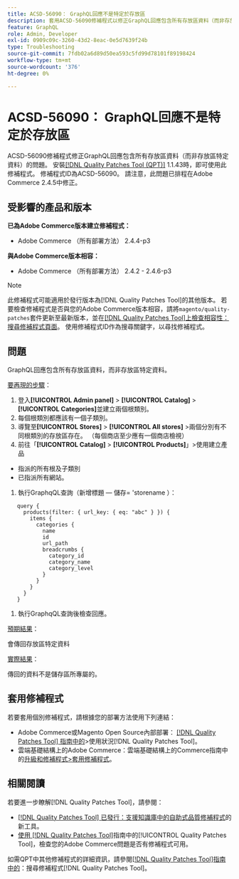 ```yaml
---
title: ACSD-56090： GraphQL回應不是特定於存放區
description: 套用ACSD-56090修補程式以修正GraphQL回應包含所有存放區資料（而非存放區特定資料）的Adobe Commerce問題。
feature: GraphQL
role: Admin, Developer
exl-id: 0909c09c-3260-43d2-8eac-0e5d7639f24b
type: Troubleshooting
source-git-commit: 7fdb02a6d89d50ea593c5fd99d78101f89198424
workflow-type: tm+mt
source-wordcount: '376'
ht-degree: 0%

---
```


# ACSD-56090： GraphQL回應不是特定於存放區

ACSD-56090修補程式修正GraphQL回應包含所有存放區資料（而非存放區特定資料）的問題。 安裝[[!DNL Quality Patches Tool (QPT)]](https://experienceleague.adobe.com/zh-hant/docs/commerce-operations/tools/quality-patches-tool/quality-patches-tool-to-self-serve-quality-patches) 1.1.43時，即可使用此修補程式。 修補程式ID為ACSD-56090。 請注意，此問題已排程在Adobe Commerce 2.4.5中修正。

## 受影響的產品和版本

**已為Adobe Commerce版本建立修補程式：**

* Adobe Commerce （所有部署方法） 2.4.4-p3

**與Adobe Commerce版本相容：**

* Adobe Commerce （所有部署方法） 2.4.2 - 2.4.6-p3

>[!NOTE]
>
>此修補程式可能適用於發行版本為[!DNL Quality Patches Tool]的其他版本。 若要檢查修補程式是否與您的Adobe Commerce版本相容，請將`magento/quality-patches`套件更新至最新版本，並在[[!DNL Quality Patches Tool]上檢查相容性：搜尋修補程式頁面](https://experienceleague.adobe.com/tools/commerce-quality-patches/index.html?lang=zh-Hant)。 使用修補程式ID作為搜尋關鍵字，以尋找修補程式。

## 問題

GraphQL回應包含所有存放區資料，而非存放區特定資料。

<u>要再現的步驟</u>：

1. 登入&#x200B;**[!UICONTROL Admin panel]** > **[!UICONTROL Catalog]** > **[!UICONTROL Categories]**&#x200B;並建立兩個根類別。
1. 每個根類別都應該有一個子類別。
1. 導覽至&#x200B;**[!UICONTROL Stores]** > **[!UICONTROL All stores]** >兩個分別有不同根類別的存放區存在。 （每個商店至少應有一個商店檢視）
1. 前往「**[!UICONTROL Catalog]** > **[!UICONTROL Products]**」>使用建立產品

* 指派的所有根及子類別
* 已指派所有網站。

1. 執行GraphqQL查詢（新增標題 — 儲存= &#39;storename ）：

```
   query {
     products(filter: { url_key: { eq: "abc" } }) {
       items {
         categories {
           name
           id
           url_path
           breadcrumbs {
             category_id
             category_name
             category_level
           }
         }
       }
     }
   }
```

1. 執行GraphqQL查詢後檢查回應。

<u>預期結果</u>：

會傳回存放區特定資料

<u>實際結果</u>：

傳回的資料不是儲存區所專屬的。

## 套用修補程式

若要套用個別修補程式，請根據您的部署方法使用下列連結：

* Adobe Commerce或Magento Open Source內部部署： [[!DNL Quality Patches Tool] 指南中的](/help/tools/quality-patches-tool/usage.md)>使用狀況[!DNL Quality Patches Tool]。
* 雲端基礎結構上的Adobe Commerce：雲端基礎結構上的Commerce指南中的[升級和修補程式>套用修補程式](https://experienceleague.adobe.com/docs/commerce-cloud-service/user-guide/develop/upgrade/apply-patches.html?lang=zh-Hant)。

## 相關閱讀

若要進一步瞭解[!DNL Quality Patches Tool]，請參閱：

* [[!DNL Quality Patches Tool] 已發行：支援知識庫中的自助式品質修補程式](https://experienceleague.adobe.com/zh-hant/docs/commerce-operations/tools/quality-patches-tool/quality-patches-tool-to-self-serve-quality-patches)的新工具。
* [使用 [!DNL Quality Patches Tool]](/help/tools/quality-patches-tool/patches-available-in-qpt/check-patch-for-magento-issue-with-magento-quality-patches.md)指南中的[!UICONTROL Quality Patches Tool]，檢查您的Adobe Commerce問題是否有修補程式可用。


如需QPT中其他修補程式的詳細資訊，請參閱[[!DNL Quality Patches Tool]指南中的](https://experienceleague.adobe.com/tools/commerce-quality-patches/index.html?lang=zh-Hant)：搜尋修補程式[!DNL Quality Patches Tool]。
